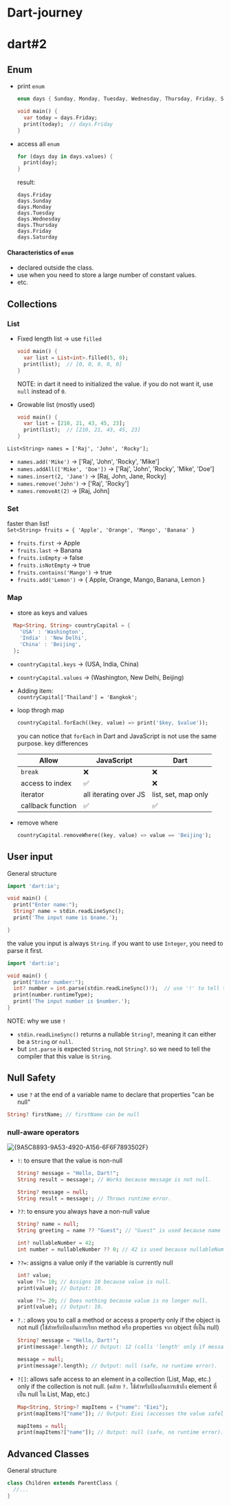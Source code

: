 ﻿# Dart-journey

# dart#2



## Enum
* print `enum`
  ```dart
  enum days { Sunday, Monday, Tuesday, Wednesday, Thursday, Friday, Saturday }
  
  void main() {
    var today = days.Friday;
    print(today);  // days.Friday
  }
  ```
* access all `enum`
  ```dart
  for (days day in days.values) {
    print(day);
  }
  ```
  result:
  ```
  days.Friday
  days.Sunday
  days.Monday
  days.Tuesday
  days.Wednesday
  days.Thursday
  days.Friday
  days.Saturday
  ```

#### Characteristics of `enum` <br>
* declared outside the class.
* use when you need to store a large number of constant values.
* etc.

## Collections

### List
* Fixed length list -> use `filled`
  ```dart
  void main() {
    var list = List<int>.filled(5, 0);
    print(list);  // [0, 0, 0, 0, 0]
  }
  ```
  
  NOTE: in dart it need to initialized the value. if you do not want it, use `null` instead of `0`. 

* Growable list (mostly used)
  ```dart
  void main() {
    var list = [210, 21, 43, 45, 23];
    print(list);  // [210, 21, 43, 45, 23]
  }
  ```
`List<String> names = ['Raj', 'John', 'Rocky'];`    
- `names.add('Mike')` -> ['Raj', 'John', 'Rocky', 'Mike']
- `names.addAll(['Mike', 'Doe'])` -> ['Raj', 'John', 'Rocky', 'Mike', 'Doe']
- `names.insert(2, 'Jane')` -> [Raj, John, Jane, Rocky]
- `names.remove('John')` -> ['Raj', 'Rocky']
- `names.removeAt(2)` -> [Raj, John]

### Set
faster than list!<br>
`Set<String> fruits = { 'Apple', 'Orange', 'Mango', 'Banana' }`
* `fruits.first` -> Apple
* `fruits.last` -> Banana
* `fruits.isEmpty` -> false
* `fruits.isNotEmpty` -> true
* `fruits.contains('Mango')` -> true
* `fruits.add('Lemon')` -> { Apple, Orange, Mango, Banana, Lemon }

### Map
* store as keys and values
```dart
  Map<String, String> countryCapital = {
    'USA' : 'Washington',
    'India' : 'New Delhi',
    'China' : 'Beijing',
  };
```
* `countryCapital.keys` -> (USA, India, China)
* `countryCapital.values` -> (Washington, New Delhi, Beijing)
* Adding item: <br>
  `countryCapital['Thailand'] = 'Bangkok';`
* loop throgh map
  ```dart
  countryCapital.forEach((key, value) => print('$key, $value'));
  ```
  you can notice that `forEach` in Dart and JavaScript is not use the same purpose.
  key differences
  
  Allow | JavaScript | Dart
  --- | --- | --- 
  `break` | ❌ | ❌  
  access to index | ✅ | ❌
  iterator | all iterating over JS | list, set, map only
  callback function | ✅ | ✅


* remove where
  ```dart
  countryCapital.removeWhere((key, value) => value == 'Beijing');
  ```


## User input
General structure
```dart
import 'dart:io';

void main() {
  print("Enter name:");
  String? name = stdin.readLineSync();
  print('The input name is $name.');

}
```

the value you input is always `String`. if you want to use `Integer`, you need to parse it first.
```dart
import 'dart:io';

void main() {
  print("Enter number:");
  int? number = int.parse(stdin.readLineSync()!);  // use '!' to tell the compiler "I am sure this value is not null."
  print(number.runtimeType);
  print('The input number is $number.');
}
```
NOTE: why we use `!` 
* `stdin.readLineSync()` returns a nullable `String?`, meaning it can either be a `String` or `null`.
* but `int.parse` is expected `String`, not `String?`. so we need to tell the compiler that this value is `String`.

## Null Safety
* use `?` at the end of a variable name to declare that properties "can be null" 
```dart
String? firstName; // firstName can be null
```

### null-aware operators
  ![{9A5C8893-9A53-4920-A156-6F6F7893502F}](https://github.com/user-attachments/assets/78def860-44b6-45bf-81fe-d698f6b2afbe)

* `!`: to ensure that the value is non-null
  ```dart
  String? message = "Hello, Dart!";
  String result = message!; // Works because message is not null.
  
  String? message = null;
  String result = message!; // Throws runtime error.

  ```

* `??`: to ensure you always have a non-null value
  ```dart
  String? name = null;
  String greeting = name ?? "Guest"; // "Guest" is used because name is null.

  int? nullableNumber = 42;
  int number = nullableNumber ?? 0; // 42 is used because nullableNumber is not null.
  ```

* `??=`: assigns a value only if the variable is currently null
  ```dart
  int? value;
  value ??= 10; // Assigns 10 because value is null.
  print(value); // Output: 10.
  
  value ??= 20; // Does nothing because value is no longer null.
  print(value); // Output: 10.
  ```
* `?.`: allows you to call a method or access a property only if the object is not null (ใช้สำหรับป้องกันการเรียก method หรือ properties จาก object ที่เป็น null)
  ```dart
  String? message = "Hello, Dart!";
  print(message?.length); // Output: 12 (calls 'length' only if message is not null).
  
  message = null;
  print(message?.length); // Output: null (safe, no runtime error).

  ```
* `?[]`: allows safe access to an element in a collection (List, Map, etc.) only if the collection is not null. (คล้าย `?.` ใช้สำหรับป้องกันการเข้าถึง element ที่เป็น null ใน List, Map, etc.)
  ```dart
  Map<String, String>? mapItems = {"name": "Eiei"};
  print(mapItems?["name"]); // Output: Eiei (accesses the value safely).
  
  mapItems = null;
  print(mapItems?["name"]); // Output: null (safe, no runtime error).
  ```

## Advanced Classes
General structure
```dart
class Children extends ParentClass {
  //...
}
```
